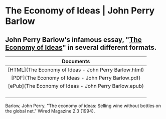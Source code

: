 # The Economy of Ideas | John Perry Barlow
## John Perry Barlow's infamous essay, "[The Economy of Ideas](https://www.wired.com/1994/03/economy-ideas/)" in several different formats.

|                       Documents                       |
| :---------------------------------------------------: |
| [HTML](The Economy of Ideas - John Perry Barlow.html) |
|  [PDF](The Economy of Ideas - John Perry Barlow.pdf)  |
| [ePub](The Economy of Ideas - John Perry Barlow.epub) |
|                                                       |
|                                                       |
|                                                       |
|                                                       |

Barlow, John Perry. "The economy of ideas: Selling wine without bottles on the global net." Wired Magazine 2.3 (1994).